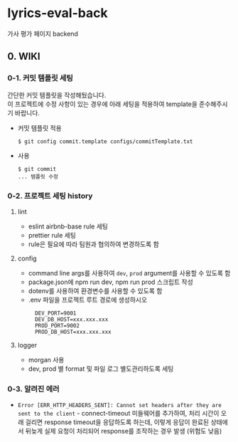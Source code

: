 # lyrics-eval-back

가사 평가 페이지 backend

## 0. WIKI

### 0-1. 커밋 템플릿 세팅

간단한 커밋 템플릿을 작성해뒀습니다.<br>
이 프로젝트에 수정 사항이 있는 경우에 아래 세팅을 적용하여 template을 준수해주시기 바랍니다.

- 커밋 템플릿 적용

  ```
  $ git config commit.template configs/commitTemplate.txt
  ```

- 사용

  ```
  $ git commit
  ... 템플릿 수정
  ```

### 0-2. 프로젝트 세팅 history

1. lint

   - eslint airbnb-base rule 세팅
   - prettier rule 세팅
   - rule은 필요에 따라 팀원과 협의하여 변경하도록 함

2. config

   - command line args를 사용하여 `dev`, `prod` argument를 사용할 수 있도록 함
   - package.json에 npm run dev, npm run prod 스크립트 작성
   - dotenv를 사용하여 환경변수를 사용할 수 있도록 함
   - .env 파일을 프로젝트 루트 경로에 생성하시오
     ```
       DEV_PORT=9001
       DEV_DB_HOST=xxx.xxx.xxx
       PROD_PORT=9002
       PROD_DB_HOST=xxx.xxx.xxx
     ```

3. logger

   - morgan 사용
   - dev, prod 별 format 및 파일 로그 별도관리하도록 세팅

### 0-3. 알려진 에러

- `Error [ERR_HTTP_HEADERS_SENT]: Cannot set headers after they are sent to the client` - connect-timeout 미들웨어를 추가하여, 처리 시간이 오래 걸리면 response timeout을 응답하도록 하는데, 이렇게 응답이 완료된 상태에서 뒤늦게 실제 요청이 처리되어 response를 조작하는 경우 발생 (위험도 낮음)
